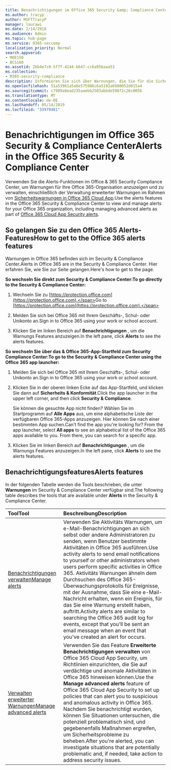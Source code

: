 ```yaml
---
title: Benachrichtigungen im Office 365 Security &amp; Compliance Center
ms.author: tracyp
author: MSFTTracyP
manager: laurawi
ms.date: 2/14/2018
ms.audience: Admin
ms.topic: hub-page
ms.service: O365-seccomp
localization_priority: Normal
search.appverid:
- MOE150
- BCS160
ms.assetid: 2bb4e7c0-5f7f-4144-b647-cc6a956aaa53
ms.collection:
- M365-security-compliance
description: Informieren Sie sich über Warnungen, die Sie für die Sicherheit in Office 365 festlegen können.
ms.openlocfilehash: 51a53961a5a6e575986c6a5192a6980052d015a4
ms.sourcegitcommit: c7989a8ead235aaebb2503abbde598f2c26c0056
ms.translationtype: MT
ms.contentlocale: de-DE
ms.lasthandoff: 05/14/2019
ms.locfileid: "33979481"
---
```

# <a name="alerts-in-the-office-365-security-amp-compliance-center"></a><span data-ttu-id="b7691-103">Benachrichtigungen im Office 365 Security &amp; Compliance Center</span><span class="sxs-lookup"><span data-stu-id="b7691-103">Alerts in the Office 365 Security &amp; Compliance Center</span></span>

<span data-ttu-id="b7691-104">Verwenden Sie die Alerts-Funktionen im Office &amp; 365 Security Compliance Center, um Warnungen für Ihre Office 365-Organisation anzuzeigen und zu verwalten, einschließlich der Verwaltung erweiterter Warnungen im Rahmen von [Sicherheitswarnungen in Office 365 Cloud App](office-365-cas-overview.md).</span><span class="sxs-lookup"><span data-stu-id="b7691-104">Use the alerts features in the Office 365 Security &amp; Compliance Center to view and manage alerts for your Office 365 organization, including managing advanced alerts as part of [Office 365 Cloud App Security alerts](office-365-cas-overview.md).</span></span>
  
## <a name="how-to-get-to-the-office-365-alerts-features"></a><span data-ttu-id="b7691-105">So gelangen Sie zu den Office 365 Alerts-Features</span><span class="sxs-lookup"><span data-stu-id="b7691-105">How to get to the Office 365 alerts features</span></span>

<span data-ttu-id="b7691-106">Warnungen in Office 365 befinden sich im Security &amp; Compliance Center.</span><span class="sxs-lookup"><span data-stu-id="b7691-106">Alerts in Office 365 are in the Security &amp; Compliance Center.</span></span> <span data-ttu-id="b7691-107">Hier erfahren Sie, wie Sie zur Seite gelangen.</span><span class="sxs-lookup"><span data-stu-id="b7691-107">Here's how to get to the page.</span></span>
  
 <span data-ttu-id="b7691-108">**So wechseln Sie direkt zum Security &amp; Compliance Center:**</span><span class="sxs-lookup"><span data-stu-id="b7691-108">**To go directly to the Security &amp; Compliance Center:**</span></span>
  
1. <span data-ttu-id="b7691-109">Wechseln Sie zu [https://protection.office.com](https://protection.office.com).</span><span class="sxs-lookup"><span data-stu-id="b7691-109">Go to [https://protection.office.com](https://protection.office.com).</span></span>
    
2. <span data-ttu-id="b7691-110">Melden Sie sich bei Office 365 mit Ihrem Geschäfts-, Schul- oder Unikonto an.</span><span class="sxs-lookup"><span data-stu-id="b7691-110">Sign in to Office 365 using your work or school account.</span></span> 
    
3. <span data-ttu-id="b7691-111">Klicken Sie im linken Bereich auf **Benachrichtigungen** , um die Warnungs Features anzuzeigen.</span><span class="sxs-lookup"><span data-stu-id="b7691-111">In the left pane, click **Alerts** to see the alerts features.</span></span> 
    
 <span data-ttu-id="b7691-112">**So wechseln Sie über das &amp; Office 365-App-Startfeld zum Security Compliance Center:**</span><span class="sxs-lookup"><span data-stu-id="b7691-112">**To go to the Security &amp; Compliance Center using the Office 365 app launcher:**</span></span>
  
1. <span data-ttu-id="b7691-113">Melden Sie sich bei Office 365 mit Ihrem Geschäfts-, Schul- oder Unikonto an.</span><span class="sxs-lookup"><span data-stu-id="b7691-113">Sign in to Office 365 using your work or school account.</span></span> 
    
2. <span data-ttu-id="b7691-114">Klicken Sie in der oberen linken Ecke auf das App-Startfeld, und klicken Sie dann auf **Sicherheits &amp; Konformität**.</span><span class="sxs-lookup"><span data-stu-id="b7691-114">Click the app launcher  in the upper left corner, and then click **Security &amp; Compliance**.</span></span>
    
    <span data-ttu-id="b7691-p102">Sie können die gesuchte App nicht finden? Wählen Sie im Startprogramm auf **Alle Apps** aus, um eine alphabetische Liste der verfügbaren Office 365-Apps anzuzeigen. Hier können Sie nach einer bestimmten App suchen.</span><span class="sxs-lookup"><span data-stu-id="b7691-p102">Can't find the app you're looking for? From the app launcher, select **All apps** to see an alphabetical list of the Office 365 apps available to you. From there, you can search for a specific app.</span></span> 
    
3. <span data-ttu-id="b7691-118">Klicken Sie im linken Bereich auf **Benachrichtigungen** , um die Warnungs Features anzuzeigen.</span><span class="sxs-lookup"><span data-stu-id="b7691-118">In the left pane, click **Alerts** to see the alerts features.</span></span> 
    
## <a name="alerts-features"></a><span data-ttu-id="b7691-119">Benachrichtigungsfeatures</span><span class="sxs-lookup"><span data-stu-id="b7691-119">Alerts features</span></span>

<span data-ttu-id="b7691-120">In der folgenden Tabelle werden die Tools beschrieben, die unter **Warnungen** im Security &amp; Compliance Center verfügbar sind.</span><span class="sxs-lookup"><span data-stu-id="b7691-120">The following table describes the tools that are available under **Alerts** in the Security &amp; Compliance Center.</span></span> 
  
|<span data-ttu-id="b7691-121">**Tool**</span><span class="sxs-lookup"><span data-stu-id="b7691-121">**Tool**</span></span>|<span data-ttu-id="b7691-122">**Beschreibung**</span><span class="sxs-lookup"><span data-stu-id="b7691-122">**Description**</span></span>|
|:-----|:-----|
|[<span data-ttu-id="b7691-123">Benachrichtigungen verwalten</span><span class="sxs-lookup"><span data-stu-id="b7691-123">Manage alerts</span></span>](create-activity-alerts.md) <br/> |<span data-ttu-id="b7691-124">Verwenden Sie Aktivitäts Warnungen, um e-Mail-Benachrichtigungen an sich selbst oder andere Administratoren zu senden, wenn Benutzer bestimmte Aktivitäten in Office 365 ausführen.</span><span class="sxs-lookup"><span data-stu-id="b7691-124">Use activity alerts to send email notifications to yourself or other administrators when users perform specific activities in Office 365.</span></span> <span data-ttu-id="b7691-125">Aktivitäts Warnungen ähneln dem Durchsuchen des Office 365-Überwachungsprotokolls für Ereignisse, mit der Ausnahme, dass Sie eine e-Mail-Nachricht erhalten, wenn ein Ereignis, für das Sie eine Warnung erstellt haben, auftritt.</span><span class="sxs-lookup"><span data-stu-id="b7691-125">Activity alerts are similar to searching the Office 365 audit log for events, except that you'll be sent an email message when an event that you've created an alert for occurs.</span></span>  <br/> |
|[<span data-ttu-id="b7691-126">Verwalten erweiterter Warnungen</span><span class="sxs-lookup"><span data-stu-id="b7691-126">Manage advanced alerts </span></span>](https://docs.microsoft.com/cloud-app-security/what-is-cloud-app-security) <br/> |<span data-ttu-id="b7691-127">Verwenden Sie das Feature **Erweiterte Benachrichtigungen verwalten** von Office 365 Cloud App Security, um Richtlinien einzurichten, die Sie auf verdächtige und anomale Aktivitäten in Office 365 hinweisen können.</span><span class="sxs-lookup"><span data-stu-id="b7691-127">Use the **Manage advanced alerts** feature of Office 365 Cloud App Security to set up policies that can alert you to suspicious and anomalous activity in Office 365.</span></span> <span data-ttu-id="b7691-128">Nachdem Sie benachrichtigt wurden, können Sie Situationen untersuchen, die potenziell problematisch sind, und gegebenenfalls Maßnahmen ergreifen, um Sicherheitsprobleme zu beheben.</span><span class="sxs-lookup"><span data-stu-id="b7691-128">After you're alerted, you can investigate situations that are potentially problematic and, if needed, take action to address security issues.</span></span>  <br/> |
   

